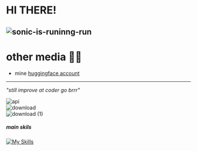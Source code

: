 
# HI THERE!
![sonic-is-runinng-run](https://github.com/Blane187/Blane187/assets/161300198/43ed8c42-343c-4f71-a1e0-05b8d93721df)
---
# other media 😶‍🌫

 * mine [huggingface account](https://huggingface.co/Hev832)
---
*"still improve at coder go brrr"*


![api](https://github.com/Blane187/Blane187/assets/161300198/fd9b9e3b-2b7b-49e1-a2d1-259ab1807f2e)<br>
![download](https://github.com/Blane187/Blane187/assets/161300198/04cb8419-d9ce-4453-84f9-c4d59d4ef0fb)<br>
![download (1)](https://github.com/Blane187/Blane187/assets/161300198/e0246bee-cf4e-49ae-b83d-2c9c3134cf8d)

##### main skils

[![My Skills](https://skillicons.dev/icons?i=python,github,figma&theme=light)](https://skillicons.dev)
